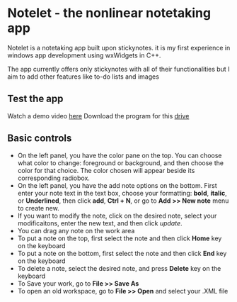 # Notelet - the nonlinear notetaking app

Notelet is a notetaking app built upon stickynotes. it is my first experience in windows app development using wxWidgets in C++.

The app currently offers only stickynotes with all of their functionalities but I aim to add other features like to-do lists and images 

## Test the app
Watch a demo video [here](https://drive.google.com/file/d/1Ewvd04BcNNxMeVvaZ1t5m0JgaQ1zVXXC/view?usp=sharing)
Download the program for this [drive](https://drive.google.com/drive/folders/1eHFIcFspGgeAo4dQFW-o4aptjiVGgcJl?usp=sharing)

## Basic controls
- On the left panel, you have the color pane on the top. You can choose what color to change: foreground or background, and then choose the color for that choice. The color chosen will appear beside its corresponding radiobox.
- On the left panel, you have the add note options on the bottom. First enter your note text in the text box, choose your formatting: **bold**, **italic**, or **Underlined**, then click **add**, **Ctrl + N**, or go to **Add >> New note** menu to create new.
- If you want to modify the note, click on the desired note, select your modificaitons, enter the new text, and then click *update*.
- You can drag any note on the work area
- To put a note on the top, first select the note and then click **Home** key on the keyboard
- To put a note on the bottom, first select the note and then click **End** key on the keyboard
- To delete a note, select the desired note, and press **Delete** key on the keyboard
- To Save your work, go to **File >> Save As**
- To open an old workspace, go to **File >> Open** and select your .XML file
